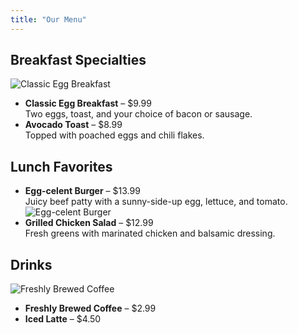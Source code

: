 ```yaml
---
title: "Our Menu"
---
```


## Breakfast Specialties
![Classic Egg Breakfast](images/breakfast_sammy.jpg)
- **Classic Egg Breakfast** – $9.99  
  Two eggs, toast, and your choice of bacon or sausage.
- **Avocado Toast** – $8.99  
  Topped with poached eggs and chili flakes.

## Lunch Favorites
- **Egg-celent Burger** – $13.99  
  Juicy beef patty with a sunny-side-up egg, lettuce, and tomato.
![Egg-celent Burger](images/lunch.jpg)
- **Grilled Chicken Salad** – $12.99  
  Fresh greens with marinated chicken and balsamic dressing.

## Drinks
![Freshly Brewed Coffee](images/coffee.jpg)
- **Freshly Brewed Coffee** – $2.99  
- **Iced Latte** – $4.50  


